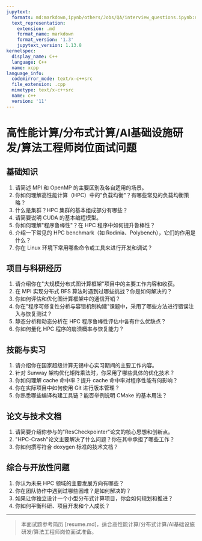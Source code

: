 ```yaml
---
jupytext:
  formats: md:markdown,ipynb/others/Jobs/QA/interview_questions.ipynb:notebook
  text_representation:
    extension: .md
    format_name: markdown
    format_version: '1.3'
    jupytext_version: 1.13.8
kernelspec:
  display_name: C++
  language: C++
  name: xcpp
language_info:
  codemirror_mode: text/x-c++src
  file_extension: .cpp
  mimetype: text/x-c++src
  name: c++
  version: '11'
---
```


# 高性能计算/分布式计算/AI基础设施研发/算法工程师岗位面试问题

## 基础知识

1. 请简述 MPI 和 OpenMP 的主要区别及各自适用的场景。
2. 你如何理解高性能计算（HPC）中的"负载均衡"？有哪些常见的负载均衡策略？
3. 什么是集群？HPC 集群的基本组成部分有哪些？
4. 请简要说明 CUDA 的基本编程模型。
5. 你如何理解"程序鲁棒性"？在 HPC 程序中如何提升鲁棒性？
6. 介绍一下常见的 HPC benchmark（如 Rodinia、Polybench），它们的作用是什么？
7. 你在 Linux 环境下常用哪些命令或工具来进行开发和调试？

## 项目与科研经历

1. 请介绍你在"大规模分布式图计算框架"项目中的主要工作内容和收获。
2. 在 MPI 实现分布式 BFS 算法时遇到过哪些挑战？你是如何解决的？
3. 你如何评估和优化图计算框架中的通信开销？
4. 你在"程序可修复性分析与容错机制构建"课题中，采用了哪些方法进行错误注入与恢复测试？
5. 静态分析和动态分析在 HPC 程序鲁棒性评估中各有什么优缺点？
6. 你如何量化 HPC 程序的崩溃概率与恢复能力？

## 技能与实习

1. 请介绍你在国家超级计算无锡中心实习期间的主要工作内容。
2. 针对 Sunway 架构优化矩阵乘法时，你采用了哪些具体的优化技术？
3. 你如何理解 cache 命中率？提升 cache 命中率对程序性能有何影响？
4. 你在实际项目中如何使用 Git 进行版本管理？
5. 你熟悉哪些编译构建工具链？能否举例说明 CMake 的基本用法？

## 论文与技术文档

1. 请简要介绍你参与的"ResCheckpointer"论文的核心思想和创新点。
2. "HPC-Crash"论文主要解决了什么问题？你在其中承担了哪些工作？
3. 你如何撰写符合 doxygen 标准的技术文档？

## 综合与开放性问题

1. 你认为未来 HPC 领域的主要发展方向有哪些？
2. 你在团队协作中遇到过哪些困难？是如何解决的？
3. 如果让你独立设计一个小型分布式计算项目，你会如何规划和推进？
4. 你如何平衡科研、项目开发和个人成长？

---

> 本面试题参考简历 [resume.md]，适合高性能计算/分布式计算/AI基础设施研发/算法工程师岗位面试准备。 
